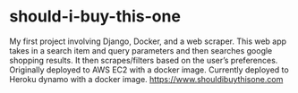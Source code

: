 # should-i-buy-this-one
My first project involving Django, Docker, and a web scraper.
This web app takes in a search item and query parameters and then searches google shopping results.
It then scrapes/filters based on the user’s preferences.
Originally deployed to AWS EC2 with a docker image.
Currently deployed to Heroku dynamo with a docker image.
https://www.shouldibuythisone.com

